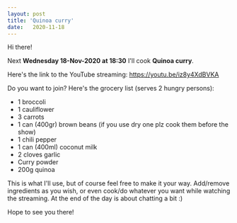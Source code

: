 ```yaml
---
layout: post
title: 'Quinoa curry'
date:   2020-11-18
---
```

Hi there! 

Next **Wednesday 18-Nov-2020 at 18:30** I'll cook **Quinoa curry**. 

Here's the link to the YouTube streaming: https://youtu.be/iz8y4XdBVKA

Do you want to join? Here's the grocery list (serves 2 hungry persons):
- 1 broccoli
- 1 cauliflower
- 3 carrots
- 1 can (400gr) brown beans (if you use dry one plz cook them before the show)
- 1 chili pepper
- 1 can (400ml) coconut milk
- 2 cloves garlic
- Curry powder
- 200g quinoa

This is what I'll use, but of course feel free to make it your way. Add/remove ingredients as you wish, or even cook/do whatever you want while watching the streaming. At the end of the day is about chatting a bit :)

Hope to see you there!